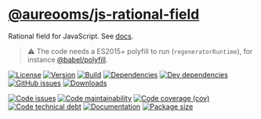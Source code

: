 [@aureooms/js-rational-field](https://aureooms.github.io/js-rational-field)
==

Rational field for JavaScript.
See [docs](https://aureooms.github.io/js-rational-field/index.html).

> :warning: The code needs a ES2015+ polyfill to run (`regeneratorRuntime`),
> for instance [@babel/polyfill](https://babeljs.io/docs/usage/polyfill).

[![License](https://img.shields.io/github/license/aureooms/js-rational-field.svg)](https://raw.githubusercontent.com/aureooms/js-rational-field/master/LICENSE)
[![Version](https://img.shields.io/npm/v/@aureooms/js-rational-field.svg)](https://www.npmjs.org/package/@aureooms/js-rational-field)
[![Build](https://img.shields.io/travis/aureooms/js-rational-field/master.svg)](https://travis-ci.org/aureooms/js-rational-field/branches)
[![Dependencies](https://img.shields.io/david/aureooms/js-rational-field.svg)](https://david-dm.org/aureooms/js-rational-field)
[![Dev dependencies](https://img.shields.io/david/dev/aureooms/js-rational-field.svg)](https://david-dm.org/aureooms/js-rational-field?type=dev)
[![GitHub issues](https://img.shields.io/github/issues/aureooms/js-rational-field.svg)](https://github.com/aureooms/js-rational-field/issues)
[![Downloads](https://img.shields.io/npm/dm/@aureooms/js-rational-field.svg)](https://www.npmjs.org/package/@aureooms/js-rational-field)

[![Code issues](https://img.shields.io/codeclimate/issues/aureooms/js-rational-field.svg)](https://codeclimate.com/github/aureooms/js-rational-field/issues)
[![Code maintainability](https://img.shields.io/codeclimate/maintainability/aureooms/js-rational-field.svg)](https://codeclimate.com/github/aureooms/js-rational-field/trends/churn)
[![Code coverage (cov)](https://img.shields.io/codecov/c/gh/aureooms/js-rational-field/master.svg)](https://codecov.io/gh/aureooms/js-rational-field)
[![Code technical debt](https://img.shields.io/codeclimate/tech-debt/aureooms/js-rational-field.svg)](https://codeclimate.com/github/aureooms/js-rational-field/trends/technical_debt)
[![Documentation](https://aureooms.github.io/js-rational-field/badge.svg)](https://aureooms.github.io/js-rational-field/source.html)
[![Package size](https://img.shields.io/bundlephobia/minzip/@aureooms/js-rational-field)](https://bundlephobia.com/result?p=@aureooms/js-rational-field)
